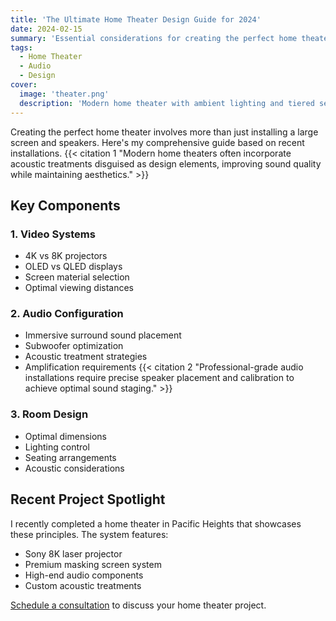 ```yaml
---
title: 'The Ultimate Home Theater Design Guide for 2024'
date: 2024-02-15
summary: 'Essential considerations for creating the perfect home theater experience'
tags:
  - Home Theater
  - Audio
  - Design
cover:
  image: 'theater.png'
  description: 'Modern home theater with ambient lighting and tiered seating'
---
```


Creating the perfect home theater involves more than just installing a large screen and speakers. Here's my comprehensive guide based on recent installations. {{< citation 1 "Modern home theaters often incorporate acoustic treatments disguised as design elements, improving sound quality while maintaining aesthetics." >}}

## Key Components

### 1. Video Systems
- 4K vs 8K projectors
- OLED vs QLED displays
- Screen material selection
- Optimal viewing distances

### 2. Audio Configuration
- Immersive surround sound placement
- Subwoofer optimization
- Acoustic treatment strategies
- Amplification requirements
{{< citation 2 "Professional-grade audio installations require precise speaker placement and calibration to achieve optimal sound staging." >}}

### 3. Room Design
- Optimal dimensions
- Lighting control
- Seating arrangements
- Acoustic considerations

## Recent Project Spotlight

I recently completed a home theater in Pacific Heights that showcases these principles. The system features:

- Sony 8K laser projector
- Premium masking screen system
- High-end audio components
- Custom acoustic treatments

[Schedule a consultation](/contact) to discuss your home theater project.